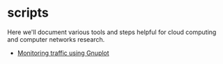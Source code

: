 # scripts

Here we'll document various tools and steps helpful for cloud computing and computer networks research.

- [Monitoring traffic using Gnuplot](https://github.com/a-s-m-asadujjaman/scripts/blob/main/gnuplot_traffic_pcap.md)
